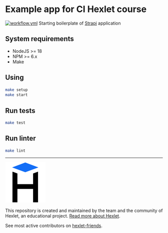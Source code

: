 # Example app for CI Hexlet course

[![workflow.yml][image-1]][1]
Starting boilerplate of [Strapi][2] application

## System requirements

* NodeJS \>= 18
* NPM \>= 6.x
* Make

## Using

```sh
make setup
make start
```

## Run tests

```sh
make test
```

## Run linter

```sh
make lint
```

---

[![Hexlet Ltd. logo][image-2]][3]

This repository is created and maintained by the team and the community of Hexlet, an educational project. [Read more about Hexlet][4].

See most active contributors on [hexlet-friends][5].

[1]:	https://github.com/pilgrim-nord/hexlet-ci-app/actions/workflows/workflow.yml
[2]:	https://strapi.io/
[3]:	https://hexlet.io/?utm_source=github&utm_medium=link&utm_campaign=hexlet-ci-app
[4]:	https://hexlet.io/?utm_source=github&utm_medium=link&utm_campaign=hexlet-ci-app
[5]:	https://friends.hexlet.io/

[image-1]:	https://github.com/pilgrim-nord/hexlet-ci-app/actions/workflows/workflow.yml/badge.svg
[image-2]:	https://raw.githubusercontent.com/Hexlet/assets/master/images/hexlet_logo128.png